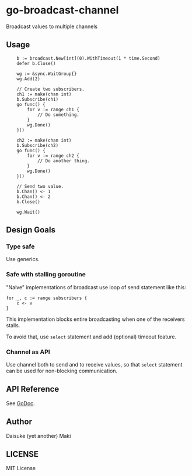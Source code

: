 # go-broadcast-channel

Broadcast values to multiple channels

## Usage

```golang
	b := broadcast.New[int](0).WithTimeout(1 * time.Second)
	defer b.Close()

	wg := &sync.WaitGroup{}
	wg.Add(2)

	// Create two subscribers.
	ch1 := make(chan int)
	b.Subscribe(ch1)
	go func() {
		for v := range ch1 {
			// Do something.
		}
		wg.Done()
	}()

	ch2 := make(chan int)
	b.Subscribe(ch2)
	go func() {
		for v := range ch2 {
			// Do another thing.
		}
		wg.Done()
	}()

	// Send two value.
	b.Chan() <- 1
	b.Chan() <- 2
	b.Close()

	wg.Wait()
```

## Design Goals

### Type safe

Use generics.

### Safe with stalling goroutine

"Naive" implementations of broadcast use loop of send statement like this:

```golang
for _, c := range subscribers {
	c <- v
}
```

This implementation blocks entire broadcasting when one of the receivers stalls.

To avoid that, use `select` statement and add (optional) timeout feature.

### Channel as API

Use channel both to send and to receive values, so that `select` 
statement can be used for non-blocking communication.

## API Reference

See [GoDoc](https://pkg.go.dev/github.com/Maki-Daisuke/go-broadcast-channel).

## Author

Daisuke (yet another) Maki

## LICENSE

MIT License
